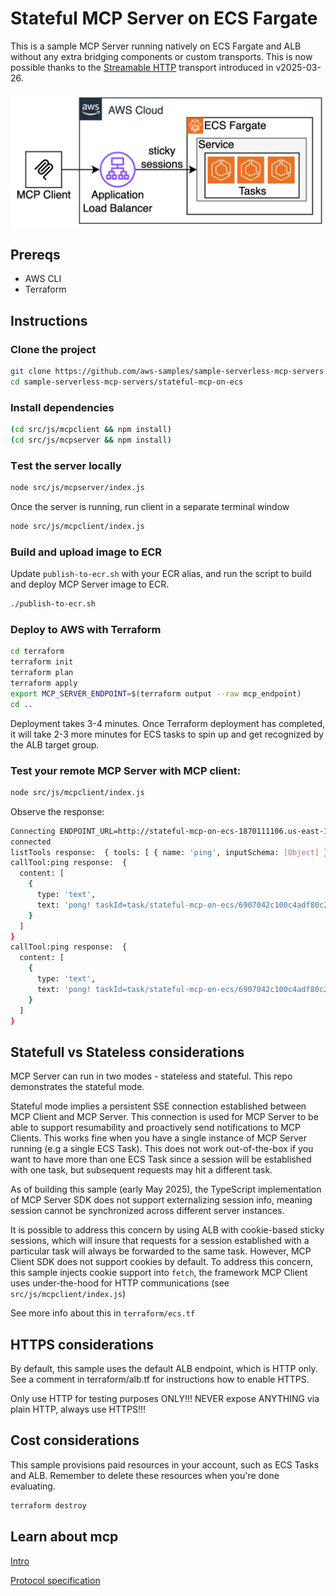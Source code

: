 # Stateful MCP Server on ECS Fargate

This is a sample MCP Server running natively on ECS Fargate and ALB without any extra bridging components or custom transports. This is now possible thanks to the [Streamable HTTP](https://modelcontextprotocol.io/specification/2025-03-26/basic/transports#streamable-http) transport introduced in v2025-03-26. 

![](architecture.png)

## Prereqs

* AWS CLI
* Terraform 

## Instructions

### Clone the project

```bash
git clone https://github.com/aws-samples/sample-serverless-mcp-servers.git
cd sample-serverless-mcp-servers/stateful-mcp-on-ecs
```

### Install dependencies

```bash
(cd src/js/mcpclient && npm install)
(cd src/js/mcpserver && npm install)
```

### Тest the server locally

```bash
node src/js/mcpserver/index.js
```

Once the server is running, run client in a separate terminal window

```bash
node src/js/mcpclient/index.js
```

### Build and upload image to ECR

Update `publish-to-ecr.sh` with your ECR alias, and run the script to build and deploy MCP Server image to ECR. 

```bash
./publish-to-ecr.sh
```

### Deploy to AWS with Terraform

```bash
cd terraform
terraform init
terraform plan
terraform apply
export MCP_SERVER_ENDPOINT=$(terraform output --raw mcp_endpoint) 
cd ..
```

Deployment takes 3-4 minutes. Once Terraform deployment has completed, it will take 2-3 more minutes for ECS tasks to spin up and get recognized by the ALB target group.

### Test your remote MCP Server with MCP client:
```bash
node src/js/mcpclient/index.js
```

Observe the response:
```bash
Connecting ENDPOINT_URL=http://stateful-mcp-on-ecs-1870111106.us-east-1.elb.amazonaws.com/mcp
connected
listTools response:  { tools: [ { name: 'ping', inputSchema: [Object] } ] }
callTool:ping response:  {
  content: [
    {
      type: 'text',
      text: 'pong! taskId=task/stateful-mcp-on-ecs/6907042c100c4adf80c2d0957c38706f v=0.0.10 d=101'
    }
  ]
}
callTool:ping response:  {
  content: [
    {
      type: 'text',
      text: 'pong! taskId=task/stateful-mcp-on-ecs/6907042c100c4adf80c2d0957c38706f v=0.0.10 d=50'
    }
  ]
}
```

## Statefull vs Stateless considerations
MCP Server can run in two modes - stateless and stateful. This repo demonstrates the stateful mode.

Stateful mode implies a persistent SSE connection established between MCP Client and MCP Server. This connection is used for MCP Server to be able to support resumability and proactively send notifications to MCP Clients. This works fine when you have a single instance of MCP Server running (e.g a single ECS Task). This does not work out-of-the-box if you want to have more than one ECS Task since a session will be established with one task, but subsequent requests may hit a different task. 

As of building this sample (early May 2025), the TypeScript implementation of MCP Server SDK does not support externalizing session info, meaning session cannot be synchronized across different server instances. 

It is possible to address this concern by using ALB with cookie-based sticky sessions, which will insure that requests for a session established with a particular task will always be forwarded to the same task. However, MCP Client SDK does not support cookies by default. To address this concern, this sample injects cookie support into `fetch`, the framework MCP Client uses under-the-hood for HTTP communications (see `src/js/mcpclient/index.js`)

See more info about this in `terraform/ecs.tf`

## HTTPS considerations

By default, this sample uses the default ALB endpoint, which is HTTP only. See a comment in terraform/alb.tf for instructions how to enable HTTPS. 

Only use HTTP for testing purposes ONLY!!! NEVER expose ANYTHING via plain HTTP, always use HTTPS!!!

## Cost considerations

This sample provisions paid resources in your account, such as ECS Tasks and ALB. Remember to delete these resources when you're done evaluating.

```bash
terraform destroy
```

## Learn about mcp
[Intro](https://modelcontextprotocol.io/introduction)

[Protocol specification](https://modelcontextprotocol.io/specification/2025-03-26)

